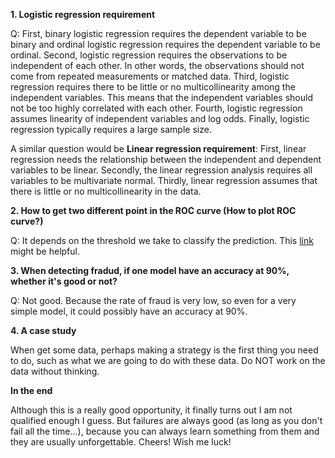 **1. Logistic regression requirement**

Q: First, binary logistic regression requires the dependent variable to be binary and ordinal logistic regression requires the dependent variable to be ordinal. Second, logistic regression requires the observations to be independent of each other.  In other words, the observations should not come from repeated measurements or matched data. Third, logistic regression requires there to be little or no multicollinearity among the independent variables. This means that the independent variables should not be too highly correlated with each other. Fourth, logistic regression assumes linearity of independent variables and log odds. Finally, logistic regression typically requires a large sample size. 

A similar question would be **Linear regression requirement**: First, linear regression needs the relationship between the independent and dependent variables to be linear. Secondly, the linear regression analysis requires all variables to be multivariate normal. Thirdly, linear regression assumes that there is little or no multicollinearity in the data.  

**2. How to get two different point in the ROC curve (How to plot ROC curve?)**

Q: It depends on the threshold we take to classify the prediction. This [link](https://towardsdatascience.com/understanding-the-roc-curve-in-three-visual-steps-795b1399481c) might be helpful.

**3. When detecting fradud, if one model have an accuracy at 90%, whether it's good or not?**

Q: Not good. Because the rate of fraud is very low, so even for a very simple model, it could possibly have an accuracy at 90%.

**4. A case study**

When get some data, perhaps making a strategy is the first thing you need to do, such as what we are going to do with these data. Do NOT work on the data without thinking.


**In the end**

Although this is a really good opportunity, it finally turns out I am not qualified enough I guess. But failures are always good (as long as you don't fail all the time...), because you can always learn something from them and they are usually unforgettable. Cheers! Wish me luck! 
